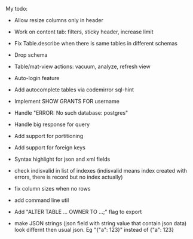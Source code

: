 My todo:

* Allow resize columns only in header
* Work on content tab: filters, sticky header, increase limit
* Fix Table.describe when there is same tables in different schemas
* Drop schema
* Table/mat-view actions: vacuum, analyze, refresh view
* Auto-login feature
* Add autocomplete tables via codemirror sql-hint
* Implement SHOW GRANTS FOR username
* Handle "ERROR:  No such database: postgres"
* Handle big response for query
* Add support for portitioning
* Add support for foreign keys
* Syntax highlight for json and xml fields

* check indisvalid in list of indexes (indisvalid means index created with errors, there is record but no index actually)
* fix column sizes when no rows
* add command line util
* Add "ALTER TABLE ... OWNER TO ...;" flag to export
* make JSON strings (json field with string value that contain json data) look differnt then usual json. Eg "{\"a\": 123}" instead of {"a": 123}
